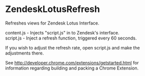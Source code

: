 ZendeskLotusRefresh
===================

Refreshes views for Zendesk Lotus Interface.  

content.js - Injects "script.js" in to Zendesk's interface.   
script.js - Inject a refresh function, triggered every 60 seconds.  

If you wish to adjust the refresh rate, open script.js and make the adjustments there. 

See http://developer.chrome.com/extensions/getstarted.html for information regarding building and packing a Chrome Extension. 

